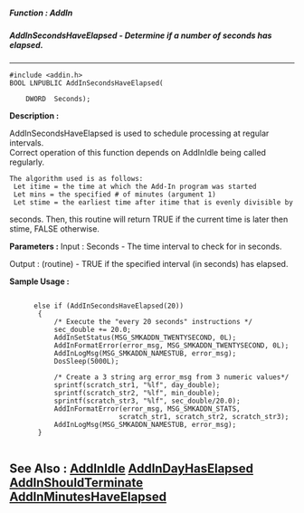 ##### Function : AddIn
##### AddInSecondsHaveElapsed - Determine if a number of seconds has elapsed.
---
```
#include <addin.h>
BOOL LNPUBLIC AddInSecondsHaveElapsed(

	DWORD  Seconds);
```
**Description :**

AddInSecondsHaveElapsed is used to schedule processing at regular intervals.  
Correct operation of this function depends on AddInIdle being called 
regularly.  

	The algorithm used is as follows:
     Let itime = the time at which the Add-In program was started
     Let mins = the specified # of minutes (argument 1)
     Let stime = the earliest time after itime that is evenly divisible by 
seconds.
Then, this routine will return TRUE if the current time is later then stime, 
FALSE otherwise.

**Parameters :**
Input :
Seconds  -  The time interval to check for in seconds.

Output :
(routine)  -  TRUE if the specified interval (in seconds) has elapsed.



**Sample Usage :**
```

      else if (AddInSecondsHaveElapsed(20))
       {
           /* Execute the "every 20 seconds" instructions */
           sec_double += 20.0;
           AddInSetStatus(MSG_SMKADDN_TWENTYSECOND, 0L);
           AddInFormatError(error_msg, MSG_SMKADDN_TWENTYSECOND, 0L);
           AddInLogMsg(MSG_SMKADDN_NAMESTUB, error_msg);
           DosSleep(5000L);

           /* Create a 3 string arg error_msg from 3 numeric values*/
           sprintf(scratch_str1, "%lf", day_double);
           sprintf(scratch_str2, "%lf", min_double);
           sprintf(scratch_str3, "%lf", sec_double/20.0);
           AddInFormatError(error_msg, MSG_SMKADDN_STATS,
                           scratch_str1, scratch_str2, scratch_str3);
           AddInLogMsg(MSG_SMKADDN_NAMESTUB, error_msg);
       }
   
```
**See Also :**
[AddInIdle](/domino-c-api-docs/reference/Func/AddInIdle)
[AddInDayHasElapsed](/domino-c-api-docs/reference/Func/AddInDayHasElapsed)
[AddInShouldTerminate](/domino-c-api-docs/reference/Func/AddInShouldTerminate)
[AddInMinutesHaveElapsed](/domino-c-api-docs/reference/Func/AddInMinutesHaveElapsed)
---
